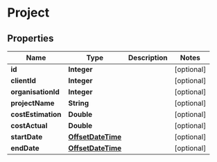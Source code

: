 

# Project

## Properties

Name | Type | Description | Notes
------------ | ------------- | ------------- | -------------
**id** | **Integer** |  |  [optional]
**clientId** | **Integer** |  |  [optional]
**organisationId** | **Integer** |  |  [optional]
**projectName** | **String** |  |  [optional]
**costEstimation** | **Double** |  |  [optional]
**costActual** | **Double** |  |  [optional]
**startDate** | [**OffsetDateTime**](OffsetDateTime.md) |  |  [optional]
**endDate** | [**OffsetDateTime**](OffsetDateTime.md) |  |  [optional]



